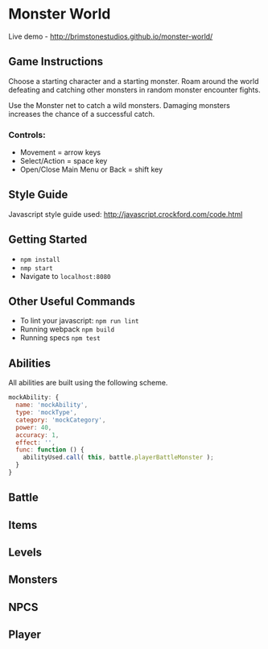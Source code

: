 # Monster World
Live demo - http://brimstonestudios.github.io/monster-world/

## Game Instructions
Choose a starting character and a starting monster. Roam around the world defeating and catching other monsters in random monster encounter fights.

Use the Monster net to catch a wild monsters. Damaging monsters increases the chance of a successful catch.

### Controls:
- Movement = arrow keys
- Select/Action = space key
- Open/Close Main Menu or Back = shift key

## Style Guide
Javascript style guide used: http://javascript.crockford.com/code.html

## Getting Started
- `npm install`
- `nmp start`
- Navigate to `localhost:8080`

## Other Useful Commands
- To lint your javascript: `npm run lint`
- Running webpack `npm build`
- Running specs `npm test`

## Abilities
All abilities are built using the following scheme.

```js
mockAbility: {
  name: 'mockAbility',
  type: 'mockType',
  category: 'mockCategory',
  power: 40,
  accuracy: 1,
  effect: '',
  func: function () {
    abilityUsed.call( this, battle.playerBattleMonster );
  }
}
```

## Battle

## Items

## Levels

## Monsters

## NPCS

## Player